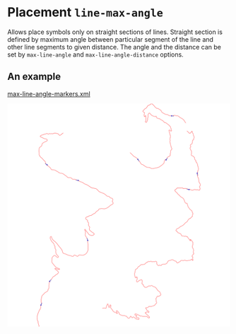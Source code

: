 
# Placement `line-max-angle`

Allows place symbols only on straight sections of lines. Straight section is defined by maximum angle between particular segment of the line and other line segments to given distance. The angle and the distance can be set by `max-line-angle` and `max-line-angle-distance` options.

## An example

[max-line-angle-markers.xml](https://github.com/mapycz/test-data-visual/blob/master/styles/max-line-angle-markers.xml)

![max-line-angle-markers](https://raw.githubusercontent.com/mapycz/test-data-visual/master/images/max-line-angle-markers-1024-1024-1.0-agg-reference.png)
